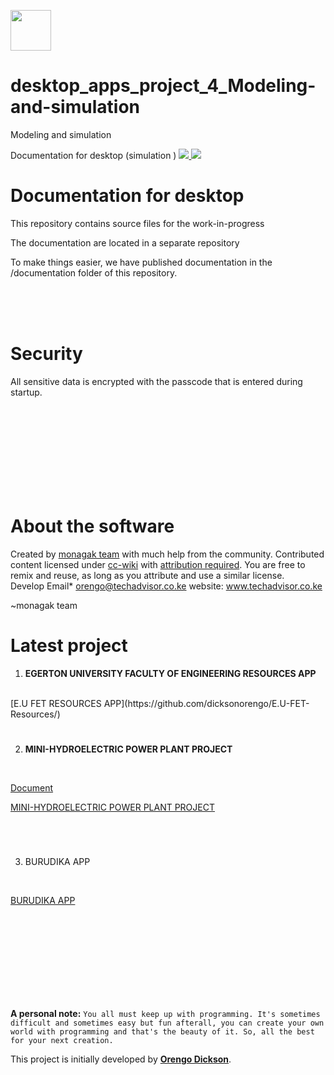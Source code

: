 <img src="https://yt3.ggpht.com/a/AGF-l79xxreM4k5oq1461DmD_7zVybAxjqJXIitf8A=s900-mo-c-c0xffffffff-rj-k-no" width="65"></a>

# desktop_apps_project_4_Modeling-and-simulation
Modeling and simulation


Documentation for desktop (simulation )
[![](#) ](#)
[![](#) ](#)










# Documentation for desktop
This repository contains source files for the work-in-progress 

The documentation are located in a separate repository  


To make things easier, we have published documentation in the /documentation folder of this repository.

</br ></br ></br >

# Security

All sensitive data is encrypted with the passcode that is entered during startup. 


</br ></br ></br ></br ></br ></br ></br ></br >













# About the software
Created by [monagak team](http://MONAGAK.co.ke) with much help from the community. Contributed content licensed under [cc-wiki](https://creativecommons.org/licenses/by-sa/3.0/) with [attribution required](http://blog.stackoverflow.com/2009/06/attribution-required/). You are free to remix and reuse, as long as you attribute and use a similar license.
</br >
Develop Email*  orengo@techadvisor.co.ke
website: www.techadvisor.co.ke


~monagak team

# Latest project
1. **EGERTON UNIVERSITY FACULTY OF ENGINEERING RESOURCES APP** 
 </br >
[E.U FET RESOURCES APP](https://github.com/dicksonorengo/E.U-FET-Resources/)



</br >

# 
2. **MINI-HYDROELECTRIC POWER PLANT PROJECT**
</br > 


[Document](https://github.com/dicksonorengo/E.U-FET-Resources/blob/master/projects/M-HEP%20Project%20HandBook.pdf)





[MINI-HYDROELECTRIC POWER PLANT PROJECT](https://m-hep.monagak.co.ke)

</br >

#
3. BURUDIKA APP
</br >



[BURUDIKA APP](https://play.google.com/store/apps/details?id=com.sunwa.burudika)






</br ></br ></br ></br ></br ></br ></br ></br >


**A personal note:** `You all must keep up with programming. It's sometimes difficult and sometimes easy but fun afterall, you can create your own world with programming and that's the beauty of it. So, all the best for your next creation.`

This project is initially developed by **[Orengo Dickson](hhttps://github.com/dicksonorengo)**.

